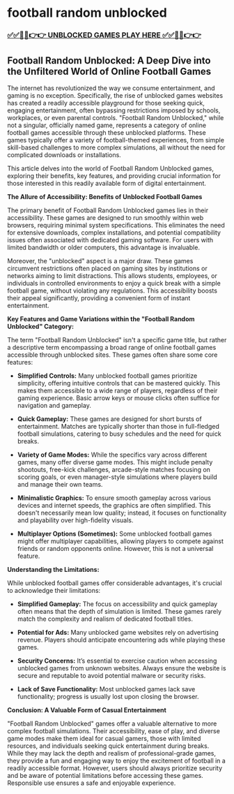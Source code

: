 # football random unblocked

### [✅✅🔴🔴👉👉 UNBLOCKED GAMES PLAY HERE ✅✅🔴🔴👉👉](https://topstoryindia.com)

## Football Random Unblocked: A Deep Dive into the Unfiltered World of Online Football Games

The internet has revolutionized the way we consume entertainment, and gaming is no exception.  Specifically, the rise of unblocked games websites has created a readily accessible playground for those seeking quick, engaging entertainment, often bypassing restrictions imposed by schools, workplaces, or even parental controls.  "Football Random Unblocked," while not a singular, officially named game, represents a category of online football games accessible through these unblocked platforms.  These games typically offer a variety of football-themed experiences, from simple skill-based challenges to more complex simulations, all without the need for complicated downloads or installations.

This article delves into the world of Football Random Unblocked games, exploring their benefits, key features, and providing crucial information for those interested in this readily available form of digital entertainment.

**The Allure of Accessibility: Benefits of Unblocked Football Games**

The primary benefit of Football Random Unblocked games lies in their accessibility.  These games are designed to run smoothly within web browsers, requiring minimal system specifications.  This eliminates the need for extensive downloads, complex installations, and potential compatibility issues often associated with dedicated gaming software.  For users with limited bandwidth or older computers, this advantage is invaluable.

Moreover, the "unblocked" aspect is a major draw.  These games circumvent restrictions often placed on gaming sites by institutions or networks aiming to limit distractions.  This allows students, employees, or individuals in controlled environments to enjoy a quick break with a simple football game, without violating any regulations.  This accessibility boosts their appeal significantly, providing a convenient form of instant entertainment.

**Key Features and Game Variations within the "Football Random Unblocked" Category:**

The term "Football Random Unblocked" isn't a specific game title, but rather a descriptive term encompassing a broad range of online football games accessible through unblocked sites. These games often share some core features:

* **Simplified Controls:**  Many unblocked football games prioritize simplicity, offering intuitive controls that can be mastered quickly.  This makes them accessible to a wide range of players, regardless of their gaming experience.  Basic arrow keys or mouse clicks often suffice for navigation and gameplay.

* **Quick Gameplay:**  These games are designed for short bursts of entertainment.  Matches are typically shorter than those in full-fledged football simulations, catering to busy schedules and the need for quick breaks.

* **Variety of Game Modes:**  While the specifics vary across different games, many offer diverse game modes. This might include penalty shootouts, free-kick challenges, arcade-style matches focusing on scoring goals, or even manager-style simulations where players build and manage their own teams.

* **Minimalistic Graphics:**  To ensure smooth gameplay across various devices and internet speeds, the graphics are often simplified.  This doesn't necessarily mean low quality; instead, it focuses on functionality and playability over high-fidelity visuals.

* **Multiplayer Options (Sometimes):** Some unblocked football games might offer multiplayer capabilities, allowing players to compete against friends or random opponents online.  However, this is not a universal feature.

**Understanding the Limitations:**

While unblocked football games offer considerable advantages, it's crucial to acknowledge their limitations:

* **Simplified Gameplay:**  The focus on accessibility and quick gameplay often means that the depth of simulation is limited.  These games rarely match the complexity and realism of dedicated football titles.

* **Potential for Ads:**  Many unblocked game websites rely on advertising revenue.  Players should anticipate encountering ads while playing these games.

* **Security Concerns:**  It’s essential to exercise caution when accessing unblocked games from unknown websites.  Always ensure the website is secure and reputable to avoid potential malware or security risks.

* **Lack of Save Functionality:**  Most unblocked games lack save functionality; progress is usually lost upon closing the browser.


**Conclusion: A Valuable Form of Casual Entertainment**

"Football Random Unblocked" games offer a valuable alternative to more complex football simulations.  Their accessibility, ease of play, and diverse game modes make them ideal for casual gamers, those with limited resources, and individuals seeking quick entertainment during breaks.  While they may lack the depth and realism of professional-grade games, they provide a fun and engaging way to enjoy the excitement of football in a readily accessible format.  However, users should always prioritize security and be aware of potential limitations before accessing these games.  Responsible use ensures a safe and enjoyable experience.
